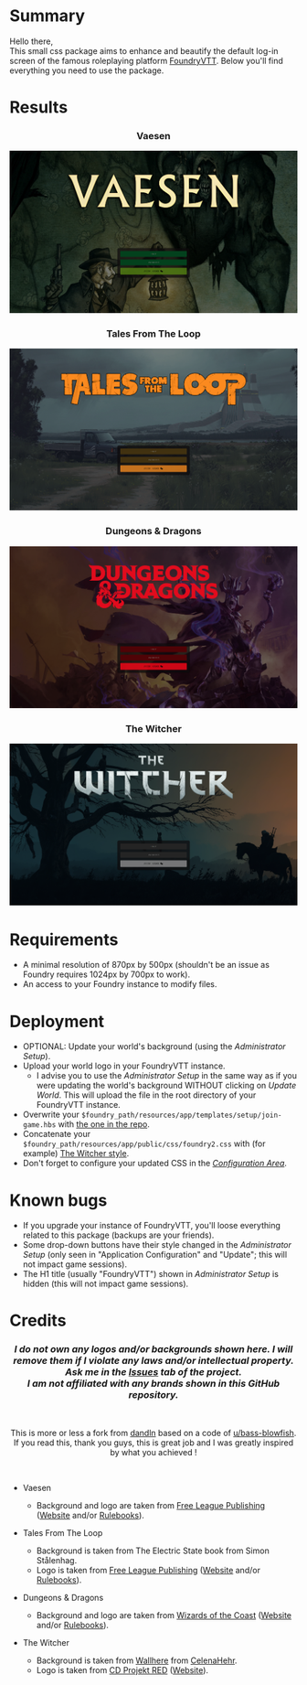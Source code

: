 # Summary
Hello there,<br>
This small css package aims to enhance and beautify the default log-in screen of the famous roleplaying platform [FoundryVTT](https://foundryvtt.com/).
Below you'll find everything you need to use the package.

# Results
### <p align="center">Vaesen</p>
![Vaesen Rendered](_samples/vaesen-rendered.png)<br>
### <p align="center">Tales From The Loop</p>
![Tales From The Loop Rendered](_samples/tftl-rendered.png)<br>
### <p align="center">Dungeons & Dragons</p>
![Dungeons & Dragons](_samples/d&d-rendered.png)<br>
### <p align="center">The Witcher</p>
![The Witcher](_samples/the-witcher-rendered.png)<br>

# Requirements
* A minimal resolution of 870px by 500px (shouldn't be an issue as Foundry requires 1024px by 700px to work).
* An access to your Foundry instance to modify files.

# Deployment
* OPTIONAL: Update your world's background (using the *Administrator Setup*).
* Upload your world logo in your FoundryVTT instance.
    * I advise you to use the *Administrator Setup* in the same way as if you were updating the world's background WITHOUT clicking on *Update World*. This will upload the file in the root directory of your FoundryVTT instance.
* Overwrite your ```$foundry_path/resources/app/templates/setup/join-game.hbs``` with [the one in the repo](join-game.hbs).
* Concatenate your ```$foundry_path/resources/app/public/css/foundry2.css``` with (for example) [The Witcher style](the-witcher/foundry2.css).
* Don't forget to configure your updated CSS in the [*Configuration Area*](the-witcher/foundry2.css#L10).

# Known bugs
* If you upgrade your instance of FoundryVTT, you'll loose everything related to this package (backups are your friends).
* Some drop-down buttons have their style changed in the *Administrator Setup* (only seen in "Application Configuration" and "Update"; this will not impact game sessions).
* The H1 title (usually "FoundryVTT") shown in *Administrator Setup* is hidden (this will not impact game sessions).

# Credits
### <p align="center">*I do not own any logos and/or backgrounds shown here. I will remove them if I violate any laws and/or intellectual property. Ask me in the [Issues](https://github.com/Doluprane/foundryvtt-login-pages/issues) tab of the project.<br>I am not affiliated with any brands shown in this GitHub repository.*</p>
<br><p align="center">This is more or less a fork from [dandln](https://github.com/dandln/Foundry-VTT-Prettier-Login-Screen) based on a code of [u/bass-blowfish](https://www.reddit.com/user/bass-blowfish/).<br>If you read this, thank you guys, this is great job and I was greatly inspired by what you achieved !</p><br>

* Vaesen
    * Background and logo are taken from [Free League Publishing](https://freeleaguepublishing.com/) ([Website](https://freeleaguepublishing.com/games/vaesen/) and/or [Rulebooks](https://freeleaguepublishing.com/shop/vaesen-2/vaesen-nordic-horror-roleplaying/)).

* Tales From The Loop 
    * Background is taken from The Electric State book from Simon Stålenhag.
    * Logo is taken from [Free League Publishing](https://freeleaguepublishing.com/) ([Website](https://freeleaguepublishing.com/games/tales-from-the-loop-rpg/) and/or [Rulebooks](https://freeleaguepublishing.com/shop/tales-from-the-loop/core-rulebook/)).

* Dungeons & Dragons
    * Background and logo are taken from [Wizards of the Coast](https://company.wizards.com/) ([Website](https://dnd.wizards.com/) and/or [Rulebooks](https://marketplace.dndbeyond.com/category/dungeon-masters-guide/)).

* The Witcher
    * Background is taken from [Wallhere](https://wallhere.com/en/wallpaper/1931009/) from [CelenaHehr](https://wallhere.com/en/user/3600649/).
    * Logo is taken from [CD Projekt RED](https://www.cdprojektred.com/) ([Website](https://www.thewitcher.com/)).
